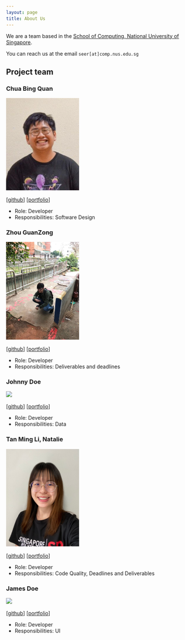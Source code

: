 ```yaml
---
layout: page
title: About Us
---
```


We are a team based in the [School of Computing, National University of Singapore](http://www.comp.nus.edu.sg).

You can reach us at the email `seer[at]comp.nus.edu.sg`

## Project team

### Chua Bing Quan

<img src="images/chuabingquan.png" width="200px">

[[github](https://github.com/chuabingquan)]
[[portfolio](team/chuabingquan.md)]

* Role: Developer
* Responsibilities: Software Design

### Zhou GuanZong

<img src="images/gnoznaug.png" width="200px">

[[github](http://github.com/Gnoznaug)]
[[portfolio](team/johndoe.md)]

* Role: Developer
* Responsibilities: Deliverables and deadlines

### Johnny Doe

<img src="images/johndoe.png" width="200px">

[[github](http://github.com/johndoe)] [[portfolio](team/johndoe.md)]

* Role: Developer
* Responsibilities: Data

### Tan Ming Li, Natalie

<img src="images/natalietanml.png" width="200px">

[[github](http://github.com/NatalieTanML)]
[[portfolio](team/johndoe.md)]

* Role: Developer
* Responsibilities: Code Quality, Deadlines and Deliverables

### James Doe

<img src="images/johndoe.png" width="200px">

[[github](http://github.com/johndoe)]
[[portfolio](team/johndoe.md)]

* Role: Developer
* Responsibilities: UI
